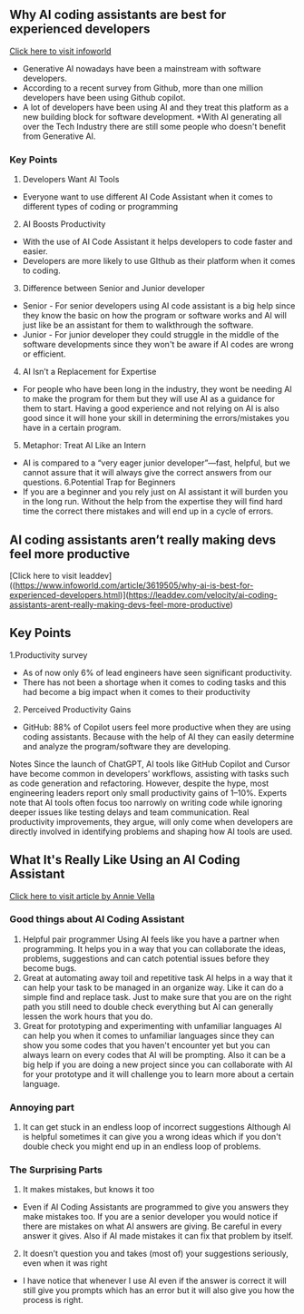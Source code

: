 ## Why AI coding assistants are best for experienced developers
[Click here to visit infoworld](https://www.infoworld.com/article/3619505/why-ai-is-best-for-experienced-developers.html)

* Generative AI nowadays have been a mainstream with software developers.
* According to a recent survey from Github, more than one million developers have been using Github copilot.
* A lot of developers have been using AI and they treat this platform as a new building block for software development.
*With AI generating all over the Tech Industry there are still some people who doesn't benefit from Generative AI.
### Key Points
1. Developers Want AI Tools
* Everyone want to use different AI Code Assistant when it comes to different types of coding or programming
2. AI Boosts Productivity
* With the use of AI Code Assistant it helps developers to code faster and easier.
* Developers are more likely to use GIthub as their platform when it comes to coding.
3. Difference between Senior and Junior developer
* Senior - For senior developers using AI code assistant is a big help since they know the basic on how the program or software works and AI will just like be an assistant for them to walkthrough the software.
* Junior - For junior developer they could struggle in the middle of the software developments since they won't be aware if AI codes are wrong or efficient.
4. AI Isn’t a Replacement for Expertise
* For people who have been long in the industry, they wont be needing AI to make the program for them but they will use AI as a guidance for them to start.
Having a good experience and not relying on AI is also good since it will hone your skill in determining the errors/mistakes you have in a certain program.
5. Metaphor: Treat AI Like an Intern
* AI is compared to a “very eager junior developer”—fast, helpful, but we cannot assure that it will always give the correct answers from our questions.
6.Potential Trap for Beginners
* If you are a beginner and you rely just on AI assistant it will burden you in the long run.
Without the help from the expertise they will find hard time the correct there mistakes and will end up in a cycle of errors.


## AI coding assistants aren’t really making devs feel more productive
[Click here to visit leaddev]((https://www.infoworld.com/article/3619505/why-ai-is-best-for-experienced-developers.html)](https://leaddev.com/velocity/ai-coding-assistants-arent-really-making-devs-feel-more-productive)


## Key Points
1.Productivity survey
* As of now only 6% of lead engineers have seen significant productivity.
* There has not been a shortage when it comes to coding tasks and this had become a big impact when it comes to their productivity
2. Perceived Productivity Gains
* GitHub: 88% of Copilot users feel more productive when they are using coding assistants. Because with the help of AI they can easily determine and analyze the program/software they are developing.

Notes
Since the launch of ChatGPT, AI tools like GitHub Copilot and Cursor have become common in developers’ workflows, assisting with tasks such as code generation and refactoring. However, despite the hype, most engineering leaders report only small productivity gains of 1–10%. Experts note that AI tools often focus too narrowly on writing code while ignoring deeper issues like testing delays and team communication. Real productivity improvements, they argue, will only come when developers are directly involved in identifying problems and shaping how AI tools are used.


## What It's Really Like Using an AI Coding Assistant
[Click here to visit article by Annie Vella](https://annievella.com/posts/what-its-really-like-using-an-ai-coding-assistant/)
### Good things about AI Coding Assistant
1. Helpful pair programmer
Using AI feels like you have a partner when programming. It helps you in a way that you can collaborate the ideas, problems, suggestions and can catch potential issues before they become bugs.
2. Great at automating away toil and repetitive task
AI helps in a way that it can help your task to be managed in an organize way. Like it can do a simple find and replace task. Just to make sure that you are on the right path you still need to double check everything but AI can generally lessen the work hours that you do.
3. Great for prototyping and experimenting with unfamiliar languages
AI can help you when it comes to unfamiliar languages since they can show you some codes that you haven't encounter yet but you can always learn on every codes that AI will be prompting.
Also it can be a big help if you are doing a new project since you can collaborate with AI for your prototype and it will challenge you to learn more about a certain language.
### Annoying part
1. It can get stuck in an endless loop of incorrect suggestions
Although AI is helpful sometimes it can give you a wrong ideas which if you don't double check you might end up in an endless loop of problems.
### The Surprising Parts
1. It makes mistakes, but knows it too
* Even if AI Coding Assistants are programmed to give you answers they make mistakes too. If you are a senior developer you would notice if there are mistakes on what AI answers are giving. Be careful in every answer it gives. Also if AI made mistakes it can fix that problem by itself.
2. It doesn’t question you and takes (most of) your suggestions seriously, even when it was right
* I have notice that whenever I use AI even if the answer is correct it will still give you prompts which has an error but it will also give you how the process is right.


